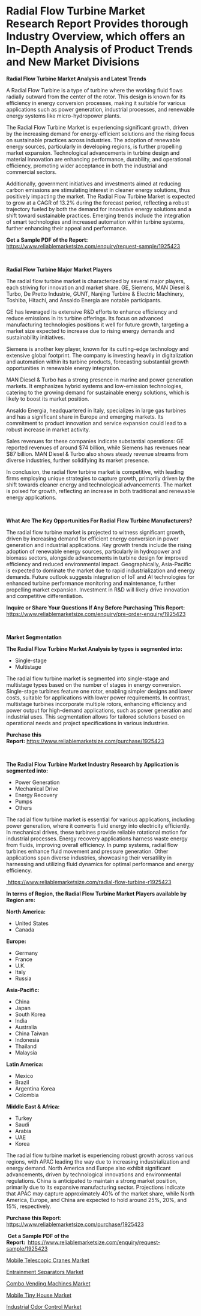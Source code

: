 <p><h1>Radial Flow Turbine Market Research Report Provides thorough Industry Overview, which offers an In-Depth Analysis of Product Trends and New Market Divisions</h1></p><p><strong>Radial Flow Turbine Market Analysis and Latest Trends</strong></p>
<p><p>A Radial Flow Turbine is a type of turbine where the working fluid flows radially outward from the center of the rotor. This design is known for its efficiency in energy conversion processes, making it suitable for various applications such as power generation, industrial processes, and renewable energy systems like micro-hydropower plants.</p><p>The Radial Flow Turbine Market is experiencing significant growth, driven by the increasing demand for energy-efficient solutions and the rising focus on sustainable practices across industries. The adoption of renewable energy sources, particularly in developing regions, is further propelling market expansion. Technological advancements in turbine design and material innovation are enhancing performance, durability, and operational efficiency, promoting wider acceptance in both the industrial and commercial sectors.</p><p>Additionally, government initiatives and investments aimed at reducing carbon emissions are stimulating interest in cleaner energy solutions, thus positively impacting the market. The Radial Flow Turbine Market is expected to grow at a CAGR of 13.2% during the forecast period, reflecting a robust trajectory fueled by both the demand for innovative energy solutions and a shift toward sustainable practices. Emerging trends include the integration of smart technologies and increased automation within turbine systems, further enhancing their appeal and performance.</p></p>
<p><strong>Get a Sample PDF of the Report:&nbsp;</strong> <a href="https://www.reliablemarketsize.com/enquiry/request-sample/1925423?utm_campaign=1845&utm_medium=2&utm_source=Github&utm_content=ia&utm_term=08042025&utm_id=radial-flow-turbine">https://www.reliablemarketsize.com/enquiry/request-sample/1925423</a></p>
<p>&nbsp;</p>
<p><strong>Radial Flow Turbine Major Market Players</strong></p>
<p><p>The radial flow turbine market is characterized by several major players, each striving for innovation and market share. GE, Siemens, MAN Diesel & Turbo, De Pretto Industrie, GUNT, Nanjing Turbine & Electric Machinery, Toshiba, Hitachi, and Ansaldo Energia are notable participants.</p><p>GE has leveraged its extensive R&D efforts to enhance efficiency and reduce emissions in its turbine offerings. Its focus on advanced manufacturing technologies positions it well for future growth, targeting a market size expected to increase due to rising energy demands and sustainability initiatives.</p><p>Siemens is another key player, known for its cutting-edge technology and extensive global footprint. The company is investing heavily in digitalization and automation within its turbine products, forecasting substantial growth opportunities in renewable energy integration.</p><p>MAN Diesel & Turbo has a strong presence in marine and power generation markets. It emphasizes hybrid systems and low-emission technologies, catering to the growing demand for sustainable energy solutions, which is likely to boost its market position.</p><p>Ansaldo Energia, headquartered in Italy, specializes in large gas turbines and has a significant share in Europe and emerging markets. Its commitment to product innovation and service expansion could lead to a robust increase in market activity.</p><p>Sales revenues for these companies indicate substantial operations: GE reported revenues of around $74 billion, while Siemens has revenues near $87 billion. MAN Diesel & Turbo also shows steady revenue streams from diverse industries, further solidifying its market presence.</p><p>In conclusion, the radial flow turbine market is competitive, with leading firms employing unique strategies to capture growth, primarily driven by the shift towards cleaner energy and technological advancements. The market is poised for growth, reflecting an increase in both traditional and renewable energy applications.</p></p>
<p>&nbsp;</p>
<p><strong>What Are The Key Opportunities For Radial Flow Turbine Manufacturers?</strong></p>
<p><p>The radial flow turbine market is projected to witness significant growth, driven by increasing demand for efficient energy conversion in power generation and industrial applications. Key growth trends include the rising adoption of renewable energy sources, particularly in hydropower and biomass sectors, alongside advancements in turbine design for improved efficiency and reduced environmental impact. Geographically, Asia-Pacific is expected to dominate the market due to rapid industrialization and energy demands. Future outlook suggests integration of IoT and AI technologies for enhanced turbine performance monitoring and maintenance, further propelling market expansion. Investment in R&D will likely drive innovation and competitive differentiation.</p></p>
<p><strong>Inquire or Share Your Questions If Any Before Purchasing This Report:</strong> <a href="https://www.reliablemarketsize.com/enquiry/pre-order-enquiry/1925423?utm_campaign=1845&utm_medium=2&utm_source=Github&utm_content=ia&utm_term=08042025&utm_id=radial-flow-turbine">https://www.reliablemarketsize.com/enquiry/pre-order-enquiry/1925423</a></p>
<p>&nbsp;</p>
<p><strong>Market Segmentation</strong></p>
<p><strong>The Radial Flow Turbine Market Analysis by types is segmented into:</strong></p>
<p><ul><li>Single-stage</li><li>Multistage</li></ul></p>
<p><p>The radial flow turbine market is segmented into single-stage and multistage types based on the number of stages in energy conversion. Single-stage turbines feature one rotor, enabling simpler designs and lower costs, suitable for applications with lower power requirements. In contrast, multistage turbines incorporate multiple rotors, enhancing efficiency and power output for high-demand applications, such as power generation and industrial uses. This segmentation allows for tailored solutions based on operational needs and project specifications in various industries.</p></p>
<p><strong>Purchase this Report:&nbsp;</strong><a href="https://www.reliablemarketsize.com/purchase/1925423?utm_campaign=1845&utm_medium=2&utm_source=Github&utm_content=ia&utm_term=08042025&utm_id=radial-flow-turbine">https://www.reliablemarketsize.com/purchase/1925423</a></p>
<p>&nbsp;</p>
<p><strong>The Radial Flow Turbine Market Industry Research by Application is segmented into:</strong></p>
<p><ul><li>Power Generation</li><li>Mechanical Drive</li><li>Energy Recovery</li><li>Pumps</li><li>Others</li></ul></p>
<p><p>The radial flow turbine market is essential for various applications, including power generation, where it converts fluid energy into electricity efficiently. In mechanical drives, these turbines provide reliable rotational motion for industrial processes. Energy recovery applications harness waste energy from fluids, improving overall efficiency. In pump systems, radial flow turbines enhance fluid movement and pressure generation. Other applications span diverse industries, showcasing their versatility in harnessing and utilizing fluid dynamics for optimal performance and energy efficiency.</p></p>
<p><a href="https://www.reliablemarketsize.com/radial-flow-turbine-r1925423?utm_campaign=1845&utm_medium=2&utm_source=Github&utm_content=ia&utm_term=08042025&utm_id=radial-flow-turbine">&nbsp;https://www.reliablemarketsize.com/radial-flow-turbine-r1925423</a></p>
<p><strong>In terms of Region, the Radial Flow Turbine Market Players available by Region are:</strong></p>
<p>
    <p> <strong> North America: </strong>
        <ul>
            <li>United States</li>
            <li>Canada</li>
        </ul>
        </p> 
    <p> <strong> Europe: </strong>
        <ul>
            <li>Germany</li>
            <li>France</li>
            <li>U.K.</li>
            <li>Italy</li>
            <li>Russia</li>
        </ul>
        </p> 
    <p> <strong> Asia-Pacific: </strong>
        <ul>
            <li>China</li>
            <li>Japan</li>
            <li>South Korea</li>
            <li>India</li>
            <li>Australia</li>
            <li>China Taiwan</li>
            <li>Indonesia</li>
            <li>Thailand</li>
            <li>Malaysia</li>
        </ul>
        </p> 
    <p> <strong> Latin America: </strong>
        <ul>
            <li>Mexico</li>
            <li>Brazil</li>
            <li>Argentina Korea</li>
            <li>Colombia</li>
        </ul>
        </p> 
    <p> <strong> Middle East & Africa: </strong>
        <ul>
            <li>Turkey</li>
            <li>Saudi</li>
            <li>Arabia</li>
            <li>UAE</li>
            <li>Korea</li>
        </ul>
    </p>
    </p>
<p><p>The radial flow turbine market is experiencing robust growth across various regions, with APAC leading the way due to increasing industrialization and energy demand. North America and Europe also exhibit significant advancements, driven by technological innovations and environmental regulations. China is anticipated to maintain a strong market position, primarily due to its expansive manufacturing sector. Projections indicate that APAC may capture approximately 40% of the market share, while North America, Europe, and China are expected to hold around 25%, 20%, and 15%, respectively.</p></p>
<p><strong>Purchase this Report: </strong><a href="https://www.reliablemarketsize.com/purchase/1925423?utm_campaign=1845&utm_medium=2&utm_source=Github&utm_content=ia&utm_term=08042025&utm_id=radial-flow-turbine">https://www.reliablemarketsize.com/purchase/1925423</a></p>
<p>&nbsp;<strong>Get a Sample PDF of the Report:&nbsp;&nbsp;</strong><a href="https://www.reliablemarketsize.com/enquiry/request-sample/1925423?utm_campaign=1845&utm_medium=2&utm_source=Github&utm_content=ia&utm_term=08042025&utm_id=radial-flow-turbine">https://www.reliablemarketsize.com/enquiry/request-sample/1925423</a></p>
<p><strong></strong></p>
<p><p><a href="https://github.com/geresalgieaz/Market-Research-Report-List-1/blob/main/mobile-telescopic-cranes-market.md?utm_campaign=1845&utm_medium=2&utm_source=Github&utm_content=ia&utm_term=08042025&utm_id=radial-flow-turbine">Mobile Telescopic Cranes Market</a></p><p><a href="https://github.com/foustzelmsdv/Market-Research-Report-List-1/blob/main/entrainment-separators-market.md?utm_campaign=1845&utm_medium=2&utm_source=Github&utm_content=ia&utm_term=08042025&utm_id=radial-flow-turbine">Entrainment Separators Market</a></p><p><a href="https://github.com/dickstoscopg/Market-Research-Report-List-1/blob/main/combo-vending-machines-market.md?utm_campaign=1845&utm_medium=2&utm_source=Github&utm_content=ia&utm_term=08042025&utm_id=radial-flow-turbine">Combo Vending Machines Market</a></p><p><a href="https://github.com/dagnewopus/Market-Research-Report-List-1/blob/main/mobile-tiny-house-market.md?utm_campaign=1845&utm_medium=2&utm_source=Github&utm_content=ia&utm_term=08042025&utm_id=radial-flow-turbine">Mobile Tiny House Market</a></p><p><a href="https://github.com/papnider/Market-Research-Report-List-1/blob/main/industrial-odor-control-market.md?utm_campaign=1845&utm_medium=2&utm_source=Github&utm_content=ia&utm_term=08042025&utm_id=radial-flow-turbine">Industrial Odor Control Market</a></p></p>